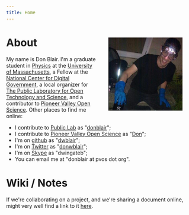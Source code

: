 ```yaml
---
title: Home
---
```

<!---
![Haskell logo](/media/experiments.jpg)
-->
<div style="float: right; padding: 2em;">
  <img src="/media/gloves.jpg" style="width: 200px;"/>
</div>

# About

My name is Don Blair. I'm a graduate student in [Physics](http://www.physics.umass.edu/) at the [University of Massachusetts](http://www.umass.edu), a Fellow at the [National Center for Digital Government](http://www.umass.edu/digitalcenter/), a local organizer for [The Public Laboratory for Open Technology and Science](http://publiclaboratory.org), and a contributor to [Pioneer Valley Open Science](http://pvos.org). Other places to find me online:

- I contribute to [Public Lab](http://publiclaboratory.org) as "[donblair](http://publiclaboratory.org/people/donblair)";
- I contribute to [Pioneer Valley Open Science](http://pvos.org) as "[Don](http://pvos.cc/?author=5)";
- I'm on [github](http://github.com) as "[dwblair](http://github.com/dwblair)";
- I'm on [Twitter](http://twitter.com) as "[donwblair](http://twitter.com/donwblair)";
- I'm on [Skype](http://skype.com) as "dwingateb";
- You can email me at "donblair at pvos dot org".

# Wiki / Notes

If we're collaborating on a project, and we're sharing a document online, might very well find a link to it [here](https://github.com/dwblair/dwblair.github.com/wiki).

<!---
### Recent Photos

<object width="400" height="300"> <param name="flashvars" value="offsite=true&lang=en-us&page_show_url=%2Fphotos%2F80184146%40N06%2Fshow%2F&page_show_back_url=%2Fphotos%2F80184146%40N06%2F&user_id=80184146@N06&jump_to="></param> <param name="movie" value="http://www.flickr.com/apps/slideshow/show.swf?v=122138"></param> <param name="allowFullScreen" value="true"></param><embed type="application/x-shockwave-flash" src="http://www.flickr.com/apps/slideshow/show.swf?v=122138" allowFullScreen="true" flashvars="offsite=true&lang=en-us&page_show_url=%2Fphotos%2F80184146%40N06%2Fshow%2F&page_show_back_url=%2Fphotos%2F80184146%40N06%2F&user_id=80184146@N06&jump_to=" width="500" height="375"></embed></object>
-->
